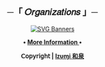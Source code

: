 <div align="center">
<h2 align="center">
    ─「 𝑂𝑟𝑔𝑎𝑛𝑖𝑧𝑎𝑡𝑖𝑜𝑛𝑠 」─
</h2>

[![SVG Banners](https://svg-banners.vercel.app/api?type=textBox&text1=Lazy%20Developers&width=800&height=400)](https://github.com/Al3x-GitHub)
</h2><b>
<p align="center"> •
    <a href="https://github.com/ikx7a/Organizations/tree/main/GitHub"> More Information </a> •
    </a></h2></p>

**𝖢𝗈𝗉𝗒𝗋𝗂𝗀𝗁𝗍 |** [**Iᴢυɱi 和泉**](https://github.com/ikx7a)

</div>


